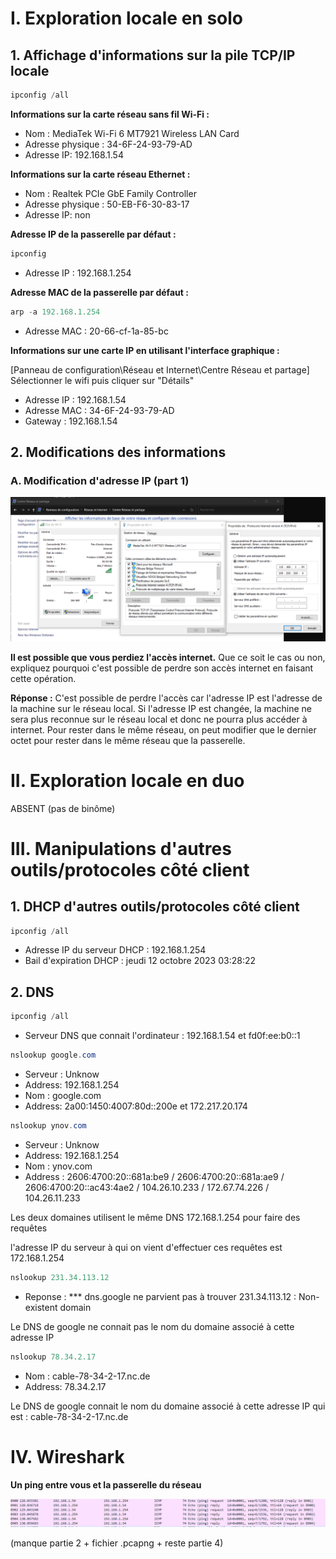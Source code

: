 # I. Exploration locale en solo
## 1. Affichage d'informations sur la pile TCP/IP locale

```powershell
ipconfig /all
```

**Informations sur la carte réseau sans fil Wi-Fi :**  
- Nom : MediaTek Wi-Fi 6 MT7921 Wireless LAN Card
- Adresse physique : 34-6F-24-93-79-AD
- Adresse IP: 192.168.1.54

**Informations sur la carte réseau Ethernet :** 

- Nom : Realtek PCIe GbE Family Controller
- Adresse physique : 50-EB-F6-30-83-17
- Adresse IP: non

**Adresse IP de la passerelle par défaut :**   

```powershell
ipconfig
```
- Adresse IP : 192.168.1.254 

**Adresse MAC de la passerelle par défaut :** 
```powershell
arp -a 192.168.1.254
```
- Adresse MAC : 20-66-cf-1a-85-bc

**Informations sur une carte IP en utilisant l'interface graphique :**  

[Panneau de configuration\Réseau et Internet\Centre Réseau et partage] Sélectionner le wifi puis cliquer sur "Détails"

- Adresse IP : 192.168.1.54
- Adresse MAC : 34-6F-24-93-79-AD 
- Gateway : 192.168.1.54

## 2. Modifications des informations 
### A. Modification d'adresse IP (part 1)

![Changement IP](<changement ip.PNG>)

**Il est possible que vous perdiez l'accès internet.** Que ce soit le cas ou non, expliquez pourquoi c'est possible de perdre son accès internet en faisant cette opération.

**Réponse :** C'est possible de perdre l'accès car l'adresse IP est l'adresse de la machine sur le réseau local. Si l'adresse IP est changée, la machine ne sera plus reconnue sur le réseau local et donc ne pourra plus accéder à internet. Pour rester dans le même réseau, on peut modifier que le dernier octet pour rester dans le même réseau que la passerelle.

# II. Exploration locale en duo

ABSENT (pas de binôme) 

# III. Manipulations d'autres outils/protocoles côté client
## 1. DHCP d'autres outils/protocoles côté client
```powershell
ipconfig /all
```
- Adresse IP du serveur DHCP : 192.168.1.254
- Bail d'expiration DHCP : jeudi 12 octobre 2023 03:28:22
## 2. DNS
```powershell
ipconfig /all
```
- Serveur DNS que connait l'ordinateur : 192.168.1.54 et fd0f:ee:b0::1
```powershell
nslookup google.com
```
- Serveur : Unknow
- Address: 192.168.1.254
- Nom : google.com
- Address: 2a00:1450:4007:80d::200e et 172.217.20.174
```powershell
nslookup ynov.com
```
- Serveur : Unknow
- Address: 192.168.1.254
- Nom : ynov.com
- Address : 2606:4700:20::681a:be9 / 2606:4700:20::681a:ae9 / 2606:4700:20::ac43:4ae2 / 104.26.10.233 / 172.67.74.226 / 104.26.11.233  

Les deux domaines utilisent le même DNS 172.168.1.254 pour faire des requêtes

l'adresse IP du serveur à qui on vient d'effectuer ces requêtes est 172.168.1.254
```powershell
nslookup 231.34.113.12
```
- Reponse : *** dns.google ne parvient pas à trouver 231.34.113.12 : Non-existent domain

Le DNS de google ne connait pas le nom du domaine associé à cette adresse IP
```powershell
nslookup 78.34.2.17
```
- Nom : cable-78-34-2-17.nc.de
- Address: 78.34.2.17

Le DNS de google connait le nom du domaine associé à cette adresse IP qui est : cable-78-34-2-17.nc.de

# IV. Wireshark

**Un ping entre vous et la passerelle du réseau** 

![Ping passerelle](ping.PNG)


(manque partie 2 + fichier .pcapng + reste partie 4)